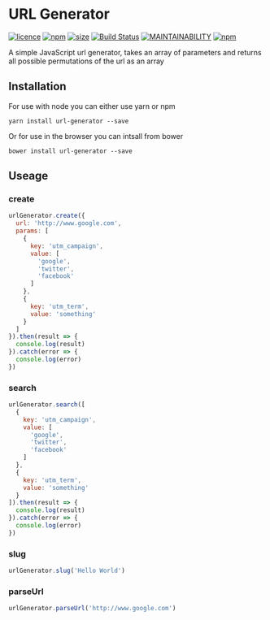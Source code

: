# URL Generator

[![licence](https://badgen.net/github/license/jonwatkins/url-generator)](https://github.com/JonWatkins/url-generator/blob/master/LICENCE)
[![npm](https://img.shields.io/npm/v/url-generator.svg)](https://www.npmjs.com/package/url-generator)
[![size](https://badgen.net/bundlephobia/minzip/url-generator)](https://www.npmjs.com/package/url-generator)
[![Build Status](https://travis-ci.org/JonWatkins/url-generator.svg?branch=master)](https://travis-ci.org/JonWatkins/url-generator)
[![MAINTAINABILITY](https://badgen.net/codeclimate/maintainability/JonWatkins/url-generator)](https://codeclimate.com/github/JonWatkins/url-generator)
[![npm](https://img.shields.io/npm/dm/url-generator.svg)](https://www.npmjs.com/package/url-generator)

A simple JavaScript url generator, takes an array of parameters and returns all possible permutations of the url as an array

## Installation

For use with node you can either use yarn or npm

```
yarn install url-generator --save
```

Or for use in the browser you can intsall from bower
```
bower install url-generator --save
```

## Useage

### create

```JavaScript
urlGenerator.create({
  url: 'http://www.google.com', 
  params: [
    {
      key: 'utm_campaign',
      value: [
        'google',
        'twitter',
        'facebook'
      ]
    },
    {
      key: 'utm_term',
      value: 'something'
    }
  ]
}).then(result => {
  console.log(result)
}).catch(error => {
  console.log(error)
})
```

### search

```JavaScript
urlGenerator.search([
  {
    key: 'utm_campaign',
    value: [
      'google',
      'twitter',
      'facebook'
    ]
  },
  {
    key: 'utm_term',
    value: 'something'
  }
]).then(result => {
  console.log(result)
}).catch(error => {
  console.log(error)
})
```

### slug

```JavaScript
urlGenerator.slug('Hello World')
```

### parseUrl

```JavaScript
urlGenerator.parseUrl('http://www.google.com')
```
